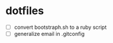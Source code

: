 dotfiles
========

- [ ] convert bootstraph.sh to a ruby script
- [ ] generalize email in .gitconfig
